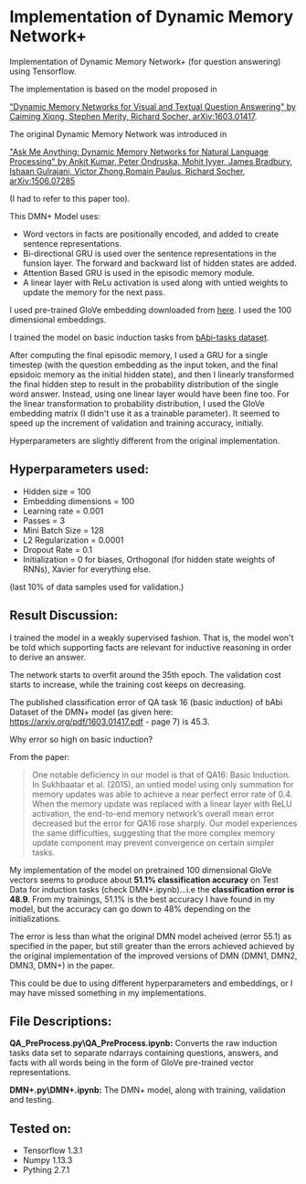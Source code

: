 # Implementation of Dynamic Memory Network+   

Implementation of Dynamic Memory Network+ (for question answering) using Tensorflow.

The implementation is based on the model proposed in 

["Dynamic Memory Networks for Visual and Textual Question Answering" 
by Caiming Xiong, Stephen Merity, Richard Socher, arXiv:1603.01417](https://arxiv.org/abs/1603.01417). 

The original Dynamic Memory Network was introduced in 

["Ask Me Anything: Dynamic Memory Networks for Natural Language Processing" 
by Ankit Kumar, Peter Ondruska, Mohit Iyyer, James Bradbury, Ishaan Gulrajani, Victor Zhong,Romain Paulus, Richard Socher, arXiv:1506.07285](https://arxiv.org/pdf/1506.07285.pdf) 

(I had to refer to this paper too).

This DMN+ Model uses:

* Word vectors in facts are positionally encoded, and added to create sentence representations.
* Bi-directional GRU is used over the sentence representations in the funsion layer. The forward and backward list of hidden states are added.
* Attention Based GRU is used in the episodic memory module.
* A linear layer with ReLu activation is used along with untied weights to update the memory for the next pass. 

I used pre-trained GloVe embedding downloaded from [here](https://nlp.stanford.edu/projects/glove/).
I used the 100 dimensional embeddings. 

I trained the model on basic induction tasks from [bAbi-tasks dataset](https://research.fb.com/downloads/babi/). 

After computing the final episodic memory, I used a GRU for a single timestep (with the question embedding as the input token, and the final epsidoic memory as the initial hidden state), and then I linearly transformed the final hidden step to result in the probability distribution of the single word answer. Instead, using one linear layer would have been fine too. 
For the linear transformation to probability distribution, I used the GloVe embedding matrix (I didn't use it as a trainable parameter). It seemed to speed up the increment of validation and training accuracy, initially. 

Hyperparameters are slightly different from the original implementation.

## Hyperparameters used:

* Hidden size = 100
* Embedding dimensions = 100
* Learning rate = 0.001
* Passes = 3
* Mini Batch Size = 128
* L2 Regularization = 0.0001
* Dropout Rate = 0.1
* Initialization = 0 for biases, Orthogonal (for hidden state weights of RNNs), Xavier for everything else.

(last 10% of data samples used for validation.)

## Result Discussion: 

I trained the model in a weakly supervised fashion. That is, the model won't be told which supporting facts are relevant for inductive reasoning in order to derive an answer. 

The network starts to overfit around the 35th epoch. The validation cost starts to increase, while the training cost keeps on decreasing. 

The published classification error of QA task 16 (basic induction) of bAbi Dataset of the DMN+ model (as given here: https://arxiv.org/pdf/1603.01417.pdf - page 7) is 45.3. 

Why error so high on basic induction?

From the paper:

>One notable deficiency in our model is that of QA16: Basic
Induction. In Sukhbaatar et al. (2015), an untied model
using only summation for memory updates was able to
achieve a near perfect error rate of 0.4. When the memory
update was replaced with a linear layer with ReLU activation,
the end-to-end memory network’s overall mean error
decreased but the error for QA16 rose sharply. Our model
experiences the same difficulties, suggesting that the more
complex memory update component may prevent convergence
on certain simpler tasks.

My implementation of the model on pretrained 100 dimensional GloVe vectors seems to produce about **51.1% classification accuracy**  on Test Data for induction tasks (check DMN+.ipynb)...i.e the **classification error is 48.9**. From my trainings, 51.1% is the best accuracy I have found in my model, but the accuracy can go down to 48% depending on the initializations. 


The error is less than what the original DMN model acheived (error 55.1) as specified in the paper, but still greater than the errors achieved achieved by the original implementation of the improved versions of DMN (DMN1, DMN2, DMN3, DMN+) in the paper.

This could be due to using different hyperparameters and embeddings, or I may have missed something in my implementations.

## File Descriptions:

**QA_PreProcess.py\QA_PreProcess.ipynb:** Converts the raw induction tasks data set to separate ndarrays containing questions, answers, and facts with all words being in the form of GloVe pre-trained vector representations.  

**DMN+.py\DMN+.ipynb:** The DMN+ model, along with training, validation and testing. 

## Tested on:

* Tensorflow 1.3.1
* Numpy 1.13.3
* Pything 2.7.1
